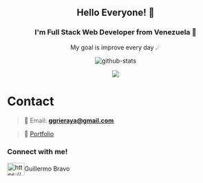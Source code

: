 <h2 align="center">Hello Everyone! 👋</h1>
<h3 align="center">I'm Full Stack Web Developer from Venezuela 🌌</h3>


<p align="center">My goal is improve every day ☄</p>

<p align="center">
<img alt="github-stats" src="https://github-readme-stats.vercel.app/api?username=Gustavitory&count_private=true&show_icons=true&theme=midnight-purple&include_all_commits=true" />
</p>
<p align="center">
<img align="center" src="https://github-readme-streak-stats.herokuapp.com/?user=Gustavitory&theme=midnight-purple&include_all_commits=true&show_icons=true" />
</p>

# Contact

> 📧 Email: <a href="mailto:ggrieraya@gmail.com">**ggrieraya@gmail.com**</a>

> 💼 [Portfolio](https://vercel.com/gustavitory/port-folio1-2/7WeCFpCZzCUC7U6xk97HMe9PY3AP)
<h3 align="left">Connect with me!</h3>
<p align="left">
  <a href="https://www.linkedin.com/in/gustavo-riera-fullstackdev/" target="blank"><img align="center" src="https://api.iconify.design/logos:linkedin-icon.svg" alt="https://www.linkedin.com/in/guillermo-bravo-294499208/" height="30" width="40" /></a>Guillermo Bravo
</p>
<br/>
<br/>
  

<!---
Gustavitory/Gustavitory is a ✨ special ✨ repository because its `README.md` (this file) appears on your GitHub profile.
You can click the Preview link to take a look at your changes.
--->
